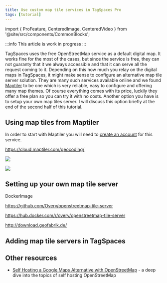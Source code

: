 ```yaml
---
title: Use custom map tile services in TagSpaces Pro
tags: [tutorial]
---
```


import { ProFeature, CenteredImage, CenteredVideo } from '@site/src/components/CommonBlocks';

<ProFeature />

:::info
This article is work in progress
:::

TagSpaces uses the free OpenStreetMap service as a default digital map. It works fine for the most of the cases, but since the service is free, they can not guaranty that it we always accessible and that it can serve all the request coming to it. Depending on this how much you relay on the digital maps in TagSpaces, it might make sense to configure an alternative map tile server solution. They are many such services available online and we found [Maptiler](https://www.maptiler.com/) to be one which is very reliable, easy to configure and offering many map themes. Of course everything comes with its price, luckily they offer a free plan so you can try it with no costs. Another option you have is to setup your own map tiles server. I will discuss this option briefly at the end of the second half of this tutorial.

## Using map tiles from Maptiler

In order to start with Maptiler you will need to [create an account](https://www.maptiler.com/cloud/plans/) for this service.

https://cloud.maptiler.com/geocoding/

![](custom-map-tiles/maptiler-map-overview.png)

![](custom-map-tiles/maptiler-urls.png)

## Setting up your own map tile server

DockerImage

https://github.com/Overv/openstreetmap-tile-server

https://hub.docker.com/r/overv/openstreetmap-tile-server

http://download.geofabrik.de/

## Adding map tile servers in TagSpaces

## Other resources

- [Self Hosting a Google Maps Alternative with OpenStreetMap](https://wcedmisten.fyi/post/self-hosting-osm/) - a deep dive into the topics of self hosting OpenStreetMap
